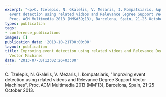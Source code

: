 ```yaml
---
excerpt: "<p>C. Tzelepis, N. Gkalelis, V. Mezaris, I. Kompatsiaris, &quot;Improving
  event detection using related videos and Relevance Degree Support Vector Machines&quot;,
  Proc. ACM Multimedia 2013 (MM&#39;13), Barcelona, Spain, 21-25 October 2013.</p>"
types: publication
tags:
- conference_publications
images: []
publication_date: '2013-10-21T00:00:00'
layout: publication
title: Improving event detection using related videos and Relevance Degree Support
  Vector Machines
date: '2013-07-30T12:02:26+03:00'
---
```

<p>C. Tzelepis, N. Gkalelis, V. Mezaris, I. Kompatsiaris, &quot;Improving event detection using related videos and Relevance Degree Support Vector Machines&quot;, Proc. ACM Multimedia 2013 (MM&#39;13), Barcelona, Spain, 21-25 October 2013.</p>
